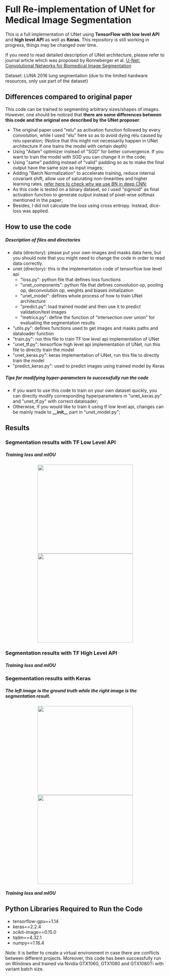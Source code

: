 # Full Re-implementation of UNet for Medical Image Segmentation
This is a full implementation of UNet using **TensorFlow with low level API** and **high level API** as well as **Keras**. This repository is still working in progress, things may be changed over time.

If you need to read detailed description of UNet architecture, please refer to journal article which was proposed by Ronneberger et al. [U-Net: Convolutional Networks for Biomedical Image Segmentation](https://arxiv.org/pdf/1505.04597.pdf)

Dataset: LUNA 2016 lung segmentation (due to the limited hardware resources, only use part of the dataset)

## Differences compared to original paper
This code can be trained to segmenting arbitrary sizes/shapes of images. However, one should be noticed that **there are some differences between this code and the original one described by the UNet proposer**:
* The original paper used "relu" as activation function followed by every convolution, while I used "elu" here so as to avoid dying relu caused by relu operation; (Notice that this might not necessarily happen in UNet architecture if one trains the model with certain depth)
* Using "Adam" optimizer instead of "SGD" for better convergence. If you want to train the model with SGD you can change it in the code;
* Using "same" padding instead of "valid" padding so as to make the final output have the same size as input images;
* Adding "Batch Normalization" to accelerate training, reduce internal covariant shift, allow use of saturating non-linearities and higher learning rates, [refer here to check why we use BN in deep CNN](https://gist.github.com/shagunsodhani/4441216a298df0fe6ab0);
* As this code is tested on a binary dataset, so I used "sigmoid" as final activation function to generate output instead of pixel-wise softmax mentioned in the paper;
* Besides, I did not calculate the loss using cross entropy. Instead, dice-loss was applied.

## How to use the code
##### Description of files and directories
- data (directory): please put your own images and masks data here, but you should note that you might need to change the code in order to read data correctly.
- unet (directory): this is the implementation code of tensorflow low level api
  - "loss.py": python file that defines loss functions
  - "unet_components": python file that defines convolution op, pooling op, deconvolution op, weights and biases initialization
  - "unet_model": defines whole process of how to train UNet architecture
  - "predict.py": load trained model and then use it to predict validation/test images
  - "metrics.py": define the function of "intersection over union" for evaluating the segmentation results
- "utils.py": defines functions used to get images and masks paths and dataloader function
- "train.py": run this file to train TF low level api implementation of UNet
- "unet_tf.py": tensorflow high level api implementation of UNet, run this file to directly train the model
- "unet_keras.py": keras implementation of UNet, run this file to directly train the model
- "predict_keras.py": used to predict images using trained model by Keras

##### Tips for modifying hyper-parameters to successfully run the code
- If you want to use this code to train on your own dataset quickly, you can directly modify corresponding hyperparameters in "unet_keras.py" and "unet_tf.py" with correct dataloader;
- Otherwise, if you would like to train it using tf low level api, changes can be mainly made to **\_\_init\_\_** part in "unet_model.py";

## Results
### Segmentation results with TF Low Level API

##### Training loss and mIOU
<p align="center">
	<img src="https://github.com/JielongZ/full-reimplementation-of-unet/blob/master/images/save_training_summary_Dice_Loss.svg" width="300" height="280">
	<img src="https://github.com/JielongZ/full-reimplementation-of-unet/blob/master/images/save_training_summary_IOU.svg" width="300" height="280">
</p>

### Segmentation results with TF High Level API

##### Training loss and mIOU

### Segementation results with Keras
##### The left image is the ground truth while the right image is the segmentation result.
<p align="center">
	<img src="https://github.com/JielongZ/full-reimplemnetation-of-unet/blob/master/images/Ground%20Truth.png" width="300" height="280">
	<img src="https://github.com/JielongZ/full-reimplemnetation-of-unet/blob/master/images/predictions.png" width="300" height="280">
</p>

##### Training loss and mIOU

## Python Libraries Required to Run the Code
* tensorflow-gpu==1.14
* keras==2.2.4
* scikit-image==0.15.0
* tqdm==4.32.1
* numpy==1.16.4

Note: it is better to create a virtual environment in case there are conflicts between different projects. Moreover, this code has been successfully run on Windows and trained via Nvidia GTX1060, GTX1080 and GTX1080Ti with variant batch size.
